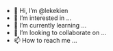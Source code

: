 - 👋 Hi, I’m @lekekien
- 👀 I’m interested in ...
- 🌱 I’m currently learning ...
- 💞️ I’m looking to collaborate on ...
- 📫 How to reach me ...

<!---
lekekien/lekekien is a ✨ special ✨ repository because its `README.md` (this file) appears on your GitHub profile.
You can click the Preview link to take a look at your changes.
--->
